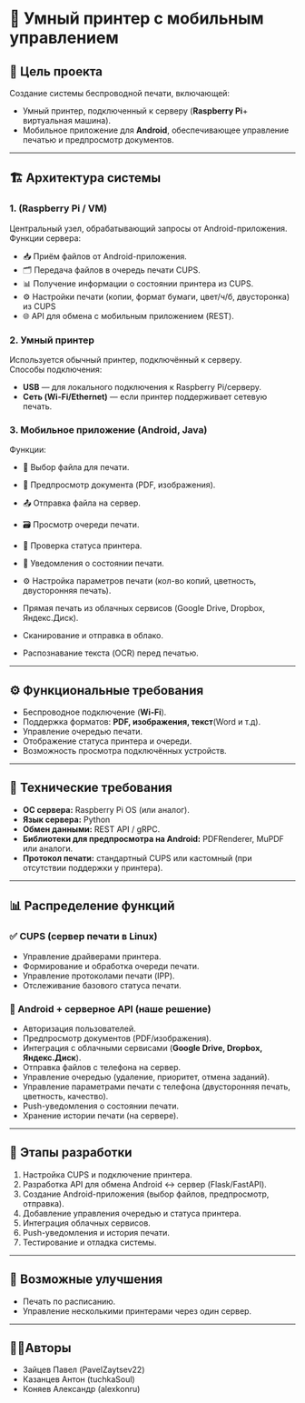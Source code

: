 # 📄 Умный принтер с мобильным управлением

## 🎯 Цель проекта
Создание системы беспроводной печати, включающей:
- Умный принтер, подключенный к серверу (**Raspberry Pi**+ виртуальная машина).
- Мобильное приложение для **Android**, обеспечивающее управление печатью и предпросмотр документов.

---
## 🏗 Архитектура системы

### 1. (Raspberry Pi / VM)
Центральный узел, обрабатывающий запросы от Android-приложения.
Функции сервера:
- 📥 Приём файлов от Android-приложения.
- 🗂 Передача файлов в очередь печати CUPS.
- 📊 Получение информации о состоянии принтера из CUPS.
- ⚙️ Настройки печати (копии, формат бумаги, цвет/ч/б, двусторонка) из CUPS
- 🌐 API для обмена с мобильным приложением (REST).

### 2. Умный принтер
Используется обычный принтер, подключённый к серверу.  
Способы подключения:
- **USB** — для локального подключения к Raspberry Pi/серверу.
- **Сеть (Wi-Fi/Ethernet)** — если принтер поддерживает сетевую печать.


### 3. Мобильное приложение (Android, Java)
Функции:
- 📂 Выбор файла для печати.
- 👀 Предпросмотр документа (PDF, изображения).
- 📤 Отправка файла на сервер.

- 🗃 Просмотр очереди печати.
- 📡 Проверка статуса принтера.
- 🔔 Уведомления о состоянии печати.
- ⚙️ Настройка параметров печати (кол-во копий, цветность, двусторонняя печать).

-  Прямая печать из облачных сервисов (Google Drive, Dropbox, Яндекс.Диск).
-  Сканирование и отправка в облако.
-  Распознавание текста (OCR) перед печатью.

---
## ⚙️ Функциональные требования
- Беспроводное подключение (**Wi-Fi**).
- Поддержка форматов: **PDF, изображения, текст**(Word и т.д).
- Управление очередью печати.
- Отображение статуса принтера и очереди.
- Возможность просмотра подключённых устройств.


---
## 🔧 Технические требования
- **ОС сервера:** Raspberry Pi OS (или аналог).
- **Язык сервера:** Python 
- **Обмен данными:** REST API / gRPC.
- **Библиотеки для предпросмотра на Android:** PDFRenderer, MuPDF или аналоги.
- **Протокол печати:** стандартный CUPS или кастомный (при отсутствии поддержки у принтера).

---
## 📊 Распределение функций

### ✅ CUPS (сервер печати в Linux)
- Управление драйверами принтера.
- Формирование и обработка очереди печати.
- Управление протоколами печати (IPP).
- Отслеживание базового статуса печати.

### 📱 Android + серверное API (наше решение)
- Авторизация пользователей.
- Предпросмотр документов (PDF/изображения).
- Интеграция с облачными сервисами (**Google Drive, Dropbox, Яндекс.Диск**).
- Отправка файлов с телефона на сервер.
- Управление очередью (удаление, приоритет, отмена заданий).
- Управление параметрами печати с телефона (двусторонняя печать, цветность, качество).
- Push-уведомления о состоянии печати.
- Хранение истории печати (на сервере).

---
## 🚀 Этапы разработки
1. Настройка CUPS и подключение принтера.
2. Разработка API для обмена Android ↔ сервер (Flask/FastAPI).
3. Создание Android-приложения (выбор файлов, предпросмотр, отправка).
4. Добавление управления очередью и статуса принтера.
5. Интеграция облачных сервисов.
6. Push-уведомления и история печати.
5. Тестирование и отладка системы.  

---
## 📌 Возможные улучшения
- Печать по расписанию.
- Управление несколькими принтерами через один сервер.

---
## 🧑‍💻Авторы
- Зайцев Павел (PavelZaytsev22)
- Казанцев Антон (tuchkaSoul)
- Коняев Александр (alexkonru)
